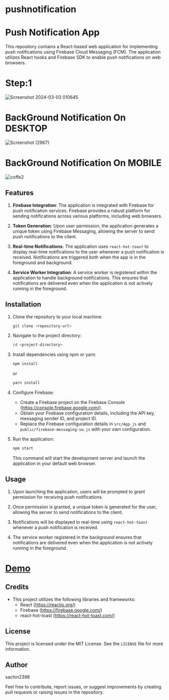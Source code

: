 # pushnotification
# Push Notification App

This repository contains a React-based web application for implementing push notifications using Firebase Cloud Messaging (FCM). The application utilizes React hooks and Firebase SDK to enable push notifications on web browsers.

# Step:1
![Screenshot 2024-03-03 010645](https://github.com/sachin2398/pushnotification/assets/113828281/5e860249-2340-4656-94e7-1dea73631b89)

# BackGround Notification On DESKTOP
![Screenshot (2967)](https://github.com/sachin2398/pushnotification/assets/113828281/0d7992d0-c2e3-4d4d-ad3f-65ec61bb88cf)

# BackGround Notification On MOBILE
![coffe2](https://github.com/sachin2398/pushnotification/assets/113828281/3e5a52ca-0420-4cca-934f-1ebdf7659c6f)

## Features

1. **Firebase Integration**: The application is integrated with Firebase for push notification services. Firebase provides a robust platform for sending notifications across various platforms, including web browsers.

2. **Token Generation**: Upon user permission, the application generates a unique token using Firebase Messaging, allowing the server to send push notifications to the client.

3. **Real-time Notifications**: The application uses `react-hot-toast` to display real-time notifications to the user whenever a push notification is received. Notifications are triggered both when the app is in the foreground and background.

4. **Service Worker Integration**: A service worker is registered within the application to handle background notifications. This ensures that notifications are delivered even when the application is not actively running in the foreground.

## Installation

1. Clone the repository to your local machine:

   ```bash
   git clone <repository-url>
   ```

2. Navigate to the project directory:

   ```bash
   cd <project-directory>
   ```

3. Install dependencies using npm or yarn:

   ```bash
   npm install
   ```

   or

   ```bash
   yarn install
   ```

4. Configure Firebase:

   - Create a Firebase project on the Firebase Console (https://console.firebase.google.com/).
   - Obtain your Firebase configuration details, including the API key, messaging sender ID, and project ID.
   - Replace the Firebase configuration details in `src/App.js` and `public/firebase-messaging-sw.js` with your own configuration.

5. Run the application:

   ```bash
   npm start
   ```

   This command will start the development server and launch the application in your default web browser.

## Usage

1. Upon launching the application, users will be prompted to grant permission for receiving push notifications.

2. Once permission is granted, a unique token is generated for the user, allowing the server to send notifications to the client.

3. Notifications will be displayed in real-time using `react-hot-toast` whenever a push notification is received.

4. The service worker registered in the background ensures that notifications are delivered even when the application is not actively running in the foreground.


# [Demo](https://drive.google.com/file/d/1MdH1mzxLr67eGrnzW1sRnY97WqGwP6c1/view?usp=sharing)




## Credits

- This project utilizes the following libraries and frameworks:
  - React (https://reactjs.org/)
  - Firebase (https://firebase.google.com/)
  - react-hot-toast (https://react-hot-toast.com/)

## License

This project is licensed under the MIT License. See the `LICENSE` file for more information.

## Author

sachin2398

Feel free to contribute, report issues, or suggest improvements by creating pull requests or raising issues in the repository.
